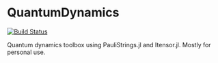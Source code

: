 # QuantumDynamics

[![Build Status](https://github.com/nicolasloizeau/QuantumDynamics.jl/actions/workflows/CI.yml/badge.svg?branch=main)](https://github.com/nicolasloizeau/QuantumDynamics.jl/actions/workflows/CI.yml?query=branch%3Amain)


Quantum dynamics toolbox using PauliStrings.jl and Itensor.jl.
Mostly for personal use.
